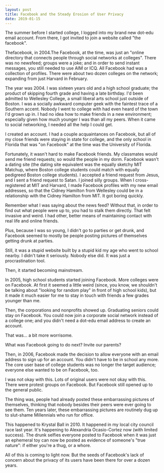 ```yaml
---
layout: post
title: Facebook and the Steady Erosion of User Privacy
date: 2019-01-15
---
```


The summer before I started college, I logged into my brand new dot-edu email account. From there, I got invited to join a website called "the facebook".

Thefacebook, in 2004.The Facebook, at the time, was just an "online directory that connects people through social networks at colleges". There was no newsfeed; groups were a joke; and in order to send instant messages, you still needed to use AIM or ICQ. All Facebook had was a collection of profiles. There were about two dozen colleges on the network; expanding from just Harvard in February.

The year was 2004. I was sixteen years old and a high school graduate; the product of skipping fourth grade and having a late birthday. I'd been admitted to Wellesley College, a small liberal arts school just outside of Boston. I was a socially awkward computer geek with the faintest trace of a Southern accent. Nobody I went to college with had even heard of the town I'd grown up in. I had no idea how to make friends in a new environment; especially given how much younger I was than all my peers. When it came to social networking, I needed all the help I could get.

I created an account. I had a couple acquaintances on Facebook, but all of my close friends were staying in state for college, and the only school in Florida that was "on Facebook" at the time was the University of Florida.

Fortunately, it wasn't hard to make Facebook friends. My classmates would send me friend requests; so would the people in my dorm. Facebook wasn't a dating site (the dating site equivalent was the equally sketchy MIT Matchup, where Boston college students could match with equally pedigreed Boston college students).
I accepted a friend request from Jesus, and I sent a friend request to Satan. I joined silly groups. When I cross-registered at MIT and Harvard, I made Facebook profiles with my new email addresses, so that the Cidney Hamilton from Wellesley could be in a relationship with the Cidney Hamilton from MIT.
It got boring quickly.

Remember what I was saying about the news feed? Without that, in order to find out what people were up to, you had to stalk them directly. That felt invasive and weird. I had other, better means of maintaining contact with real life and online friends.

Plus, because I was so young, I didn't go to parties or get drunk, and Facebook seemed to mostly be people posting pictures of themselves getting drunk at parties.

Still, it was a stupid website built by a stupid kid my age who went to school nearby. I didn't take it seriously. Nobody else did. It was just a procrastination tool.

Then, it started becoming mainstream.

In 2005, high school students started joining Facebook. More colleges were on Facebook. At first it seemed a little weird (since, you know, we shouldn't be talking about "looking for random play" in front of high school kids), but it made it much easier for me to stay in touch with friends a few grades younger than me.

Then, the corporations and nonprofits showed up. Graduating seniors could stay on Facebook. You could now join a corporate social network instead of a college one; and you didn't need a dot-edu email address to create an account.

That was… a bit more worrisome.

What was Facebook going to do next? Invite our parents?

Then, in 2006, Facebook made the decision to allow everyone with an email address to sign up for an account. You didn't have to be in school any more. The core user base of college students was no longer the target audience; everyone else wanted to be on Facebook, too.

I was not okay with this. Lots of original users were not okay with this. There were protest groups on Facebook. But Facebook still opened up to the general public.

The thing was, people had already posted these embarrassing pictures of themselves, thinking that nobody besides their peers were ever going to see them. Ten years later, these embarrassing pictures are routinely dug up to slut-shame Millennials who run for office.

This happened to Krystal Ball in 2010. It happened in my local city council race last year. It's happening to Alexandria Ocasio-Cortez now (with limited success). The drunk selfies everyone posted to Facebook when it was just an ephemeral toy can now be posted as evidence of someone's "true nature": if either you're a thug, or a whore.

All of this is coming to light now. But the seeds of Facebook's lack of concern about the privacy of its users have been there for over a dozen years.
